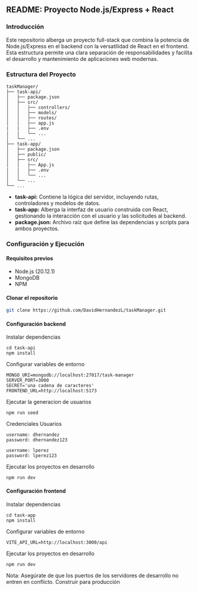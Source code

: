 ## README: Proyecto Node.js/Express + React

### Introducción
Este repositorio alberga un proyecto full-stack que combina la potencia de Node.js/Express en el backend con la versatilidad de React en el frontend. Esta estructura permite una clara separación de responsabilidades y facilita el desarrollo y mantenimiento de aplicaciones web modernas.

### Estructura del Proyecto
```
taskManager/
├── task-api/
│   ├── package.json
│   ├── src/
│   │   ├── controllers/
│   │   ├── models/
│   │   ├── routes/
│   │   ├── app.js
|   |   ├── .env
|   |   └── ...
│   └── ...
├── task-app/
│   ├── package.json
│   ├── public/
│   ├── src/
│   │   ├── App.js
|   |   ├── .env
│   │   └── ...
│   └── ...
└── ...
```

* **task-api:** Contiene la lógica del servidor, incluyendo rutas, controladores y modelos de datos.
* **task-app:** Alberga la interfaz de usuario construida con React, gestionando la interacción con el usuario y las solicitudes al backend.
* **package.json:** Archivo raíz que define las dependencias y scripts para ambos proyectos.

### Configuración y Ejecución
#### Requisitos previos
* Node.js (20.12.1)
* MongoDB
* NPM

#### Clonar el repositorio
```bash
git clone https://github.com/DavidHernandezL/taskManager.git
```

#### Configuración backend
Instalar dependencias
```
cd task-api
npm install
```
Configurar variables de entorno
```
MONGO_URI=mongodb://localhost:27017/task-manager
SERVER_PORT=3000
SECRET='una cadena de caracteres'
FRONTEND_URL=http://localhost:5173
```
Ejecutar la generacion de usuarios
```
npm run seed
```

Credenciales Usuarios
```
username: dhernandez
password: dhernandez123

username: lperez
password: lperez123
```
Ejecutar los proyectos en desarrollo
```
npm run dev
```

#### Configuración frontend
Instalar dependencias
```
cd task-app
npm install
```

Configurar variables de entorno
```
VITE_API_URL=http://localhost:3000/api
```
Ejecutar los proyectos en desarrollo
```
npm run dev
```

Nota: Asegúrate de que los puertos de los servidores de desarrollo no entren en conflicto.
Construir para producción
